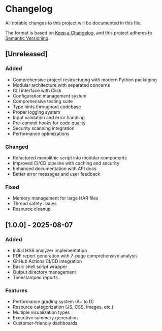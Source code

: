 # Changelog

All notable changes to this project will be documented in this file.

The format is based on [Keep a Changelog](https://keepachangelog.com/en/1.0.0/),
and this project adheres to [Semantic Versioning](https://semver.org/spec/v2.0.0.html).

## [Unreleased]

### Added
- Comprehensive project restructuring with modern Python packaging
- Modular architecture with separated concerns
- CLI interface with Click
- Configuration management system
- Comprehensive testing suite
- Type hints throughout codebase
- Proper logging system
- Input validation and error handling
- Pre-commit hooks for code quality
- Security scanning integration
- Performance optimizations

### Changed
- Refactored monolithic script into modular components
- Improved CI/CD pipeline with caching and security
- Enhanced documentation with API docs
- Better error messages and user feedback

### Fixed
- Memory management for large HAR files
- Thread safety issues
- Resource cleanup

## [1.0.0] - 2025-08-07

### Added
- Initial HAR analyzer implementation
- PDF report generation with 7-page comprehensive analysis
- GitHub Actions CI/CD integration
- Basic shell script wrapper
- Output directory management
- Timestamped reports

### Features
- Performance grading system (A+ to D)
- Resource categorization (JS, CSS, Images, etc.)
- Multiple visualization types
- Executive summary generation
- Customer-friendly dashboards
